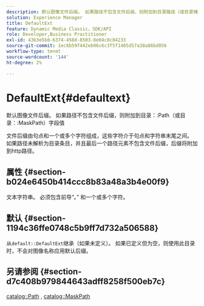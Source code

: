 ```yaml
---
description: 默认图像文件后缀。 如果路径不包含文件后缀，则附加到目录路径（或目录掩码路径）字段值
solution: Experience Manager
title: DefaultExt
feature: Dynamic Media Classic，SDK/API
role: Developer,Business Practitioner
exl-id: 43b3e5b8-6374-458d-8503-8e04c8c84233
source-git-commit: 1ec8b59f442eb96c6c3f5f1405d57a38a86bd056
workflow-type: tm+mt
source-wordcount: '144'
ht-degree: 2%

---
```


# DefaultExt{#defaultext}

默认图像文件后缀。 如果路径不包含文件后缀，则附加到目录：:Path（或目录：:MaskPath）字段值

文件后缀由句点和一个或多个字符组成，这些字符介于句点和字符串末尾之间。 如果路径未解析为目录条目，并且最后一个路径元素不包含文件后缀，后缀将附加到http路径。

## 属性 {#section-b024e6450b414ccc8b83a48a3b4e00f9}

文本字符串。 必须包含前导“。” 和一个或多个字符。

## 默认 {#section-1194c36ffe0748c5b9ff7d732a506588}

从`default::DefaultExt`继承（如果未定义）。 如果已定义但为空，则使用此目录时，不会对图像名称应用默认后缀。

## 另请参阅 {#section-d7c408b979844643adff8258f500eb7c}

[catalog::Path](/help/aem-is-ir-api/is-api/image-catalog/image-serving-api-ref/c-image-catalog-reference/c-image-svg-data-reference/c-image-data-reference/r-path-cat.md) ,  [catalog::MaskPath](/help/aem-is-ir-api/is-api/image-catalog/image-serving-api-ref/c-image-catalog-reference/c-image-svg-data-reference/c-image-data-reference/r-maskpath-cat.md)
